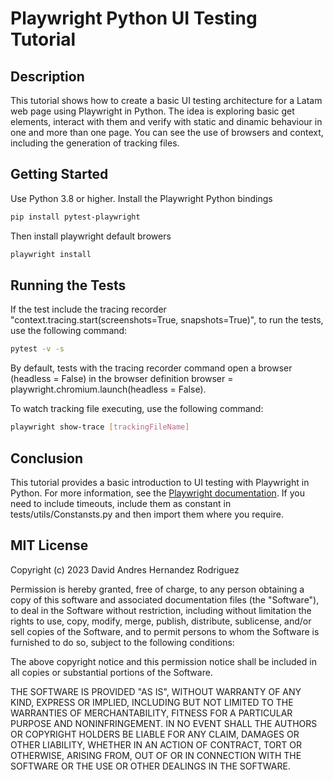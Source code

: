 # Playwright Python UI Testing Tutorial

## Description

This tutorial shows how to create a basic UI testing architecture for a Latam web page using Playwright in Python.
The idea is exploring basic get elements, interact with them and verify with static and dinamic behaviour in one and more than one page. You can see the use of browsers and context, including the generation of tracking files.

## Getting Started

Use Python 3.8 or higher.
Install the Playwright Python bindings

```bash
pip install pytest-playwright
```

Then install playwright default browers

```bash
playwright install
```

## Running the Tests

If the test include the tracing recorder "context.tracing.start(screenshots=True, snapshots=True)", to run the tests, use the following command:

```bash
pytest -v -s
```

By default, tests with the tracing recorder command open a browser (headless = False) in the browser definition browser = playwright.chromium.launch(headless = False).

To watch tracking file executing, use the following command:

```bash
playwright show-trace [trackingFileName]
```

## Conclusion

This tutorial provides a basic introduction to UI testing with Playwright in Python. For more information, see the [Playwright documentation](https://playwright.dev/python/docs/intro).
If you need to include timeouts, include them as constant in tests/utils/Constansts.py and then import them where you require.

## MIT License

Copyright (c) 2023 David Andres Hernandez Rodriguez

Permission is hereby granted, free of charge, to any person obtaining a copy
of this software and associated documentation files (the "Software"), to deal
in the Software without restriction, including without limitation the rights
to use, copy, modify, merge, publish, distribute, sublicense, and/or sell
copies of the Software, and to permit persons to whom the Software is
furnished to do so, subject to the following conditions:

The above copyright notice and this permission notice shall be included in all
copies or substantial portions of the Software.

THE SOFTWARE IS PROVIDED "AS IS", WITHOUT WARRANTY OF ANY KIND, EXPRESS OR
IMPLIED, INCLUDING BUT NOT LIMITED TO THE WARRANTIES OF MERCHANTABILITY,
FITNESS FOR A PARTICULAR PURPOSE AND NONINFRINGEMENT. IN NO EVENT SHALL THE
AUTHORS OR COPYRIGHT HOLDERS BE LIABLE FOR ANY CLAIM, DAMAGES OR OTHER
LIABILITY, WHETHER IN AN ACTION OF CONTRACT, TORT OR OTHERWISE, ARISING FROM,
OUT OF OR IN CONNECTION WITH THE SOFTWARE OR THE USE OR OTHER DEALINGS IN THE
SOFTWARE.
